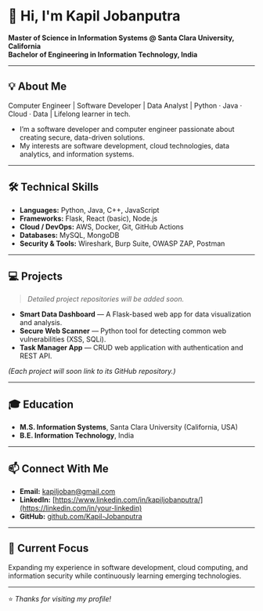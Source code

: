 # 👋 Hi, I'm Kapil Jobanputra

**Master of Science in Information Systems @ Santa Clara University, California**  
**Bachelor of Engineering in Information Technology, India**

---

## 💡 About Me
Computer Engineer | Software Developer | Data Analyst | Python · Java · Cloud · Data | Lifelong learner in tech.

- I’m a software developer and computer engineer passionate about creating secure, data-driven solutions.  
- My interests are software development, cloud technologies, data analytics, and information systems.

---

## 🛠️ Technical Skills
- **Languages:** Python, Java, C++, JavaScript  
- **Frameworks:** Flask, React (basic), Node.js  
- **Cloud / DevOps:** AWS, Docker, Git, GitHub Actions  
- **Databases:** MySQL, MongoDB  
- **Security & Tools:** Wireshark, Burp Suite, OWASP ZAP, Postman  

---

## 💻 Projects
> *Detailed project repositories will be added soon.*

- **Smart Data Dashboard** — A Flask-based web app for data visualization and analysis.  
- **Secure Web Scanner** — Python tool for detecting common web vulnerabilities (XSS, SQLi).  
- **Task Manager App** — CRUD web application with authentication and REST API.  

*(Each project will soon link to its GitHub repository.)*

---

## 🎓 Education
- **M.S. Information Systems**, Santa Clara University (California, USA)  
- **B.E. Information Technology**, India  

---

## 📫 Connect With Me
- **Email:** [kapiljoban@gmail.com](mailto:your.email@example.com)  
- **LinkedIn:** [https://www.linkedin.com/in/kapiljobanputra/](https://linkedin.com/in/your-linkedin)  
- **GitHub:** [github.com/Kapil-Jobanputra](https://github.com/Kapil-Jobanputra)

---

## 🌱 Current Focus
Expanding my experience in software development, cloud computing, and information security while continuously learning emerging technologies.

---

⭐ *Thanks for visiting my profile!*
